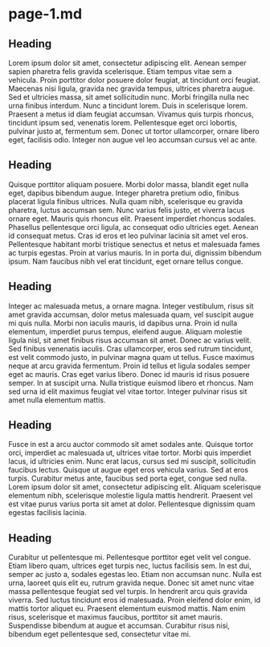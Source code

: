 # page-1.md

## Heading

<github-embed 
	url="https://github.com/mrpotatoes/functional-programming-in-js-reference/blob/master/src/foundational/adts/diy.daggy.jds#L4-L27"
/>

Lorem ipsum dolor sit amet, consectetur adipiscing elit. Aenean semper sapien pharetra felis gravida scelerisque. Etiam tempus vitae sem a vehicula. Proin porttitor dolor posuere dolor feugiat, at tincidunt orci feugiat. Maecenas nisi ligula, gravida nec gravida tempus, ultrices pharetra augue. Sed et ultricies massa, sit amet sollicitudin nunc. Morbi fringilla nulla nec urna finibus interdum. Nunc a tincidunt lorem. Duis in scelerisque lorem. Praesent a metus id diam feugiat accumsan. Vivamus quis turpis rhoncus, tincidunt ipsum sed, venenatis lorem. Pellentesque eget orci lobortis, pulvinar justo at, fermentum sem. Donec ut tortor ullamcorper, ornare libero eget, facilisis odio. Integer non augue vel leo accumsan cursus vel ac ante.

<github-embed 
	url="https://github.com/mrpotatoes/functional-programming-in-js-reference/blob/master/src/foundational/adts/diy.daggy.js"
/>

## Heading
Quisque porttitor aliquam posuere. Morbi dolor massa, blandit eget nulla eget, dapibus bibendum augue. Integer pharetra pretium odio, finibus placerat ligula finibus ultrices. Nulla quam nibh, scelerisque eu gravida pharetra, luctus accumsan sem. Nunc varius felis justo, et viverra lacus ornare eget. Mauris quis rhoncus elit. Praesent imperdiet rhoncus sodales. Phasellus pellentesque orci ligula, ac consequat odio ultricies eget. Aenean id consequat metus. Cras id eros et leo pulvinar lacinia sit amet vel eros. Pellentesque habitant morbi tristique senectus et netus et malesuada fames ac turpis egestas. Proin at varius mauris. In in porta dui, dignissim bibendum ipsum. Nam faucibus nibh vel erat tincidunt, eget ornare tellus congue.

## Heading
Integer ac malesuada metus, a ornare magna. Integer vestibulum, risus sit amet gravida accumsan, dolor metus malesuada quam, vel suscipit augue mi quis nulla. Morbi non iaculis mauris, id dapibus urna. Proin id nulla elementum, imperdiet purus tempus, eleifend augue. Aliquam molestie ligula nisl, sit amet finibus risus accumsan sit amet. Donec ac varius velit. Sed finibus venenatis iaculis. Cras ullamcorper, eros sed rutrum tincidunt, est velit commodo justo, in pulvinar magna quam ut tellus. Fusce maximus neque at arcu gravida fermentum. Proin id tellus et ligula sodales semper eget ac mauris. Cras eget varius libero. Donec id mauris id risus posuere semper. In at suscipit urna. Nulla tristique euismod libero et rhoncus. Nam sed urna id elit maximus feugiat vel vitae tortor. Integer pulvinar risus sit amet nulla elementum mattis.

<github-embed 
	url="https://github.com/facebook/react/blob/master/packages/create-subscription/src/createSubscription.js#L38-L45"
/>

## Heading
Fusce in est a arcu auctor commodo sit amet sodales ante. Quisque tortor orci, imperdiet ac malesuada ut, ultrices vitae tortor. Morbi quis imperdiet lacus, id ultricies enim. Nunc erat lacus, cursus sed mi suscipit, sollicitudin faucibus lectus. Quisque ut augue eget eros vehicula varius. Sed at eros turpis. Curabitur metus ante, faucibus sed porta eget, congue sed nulla. Lorem ipsum dolor sit amet, consectetur adipiscing elit. Aliquam scelerisque elementum nibh, scelerisque molestie ligula mattis hendrerit. Praesent vel est vitae purus varius porta sit amet at dolor. Pellentesque dignissim quam egestas facilisis lacinia.

## Heading
Curabitur ut pellentesque mi. Pellentesque porttitor eget velit vel congue. Etiam libero quam, ultrices eget turpis nec, luctus facilisis sem. In est dui, semper ac justo a, sodales egestas leo. Etiam non accumsan nunc. Nulla est urna, laoreet quis elit eu, rutrum gravida neque. Donec sit amet nunc vitae massa pellentesque feugiat sed vel turpis. In hendrerit arcu quis gravida viverra. Sed luctus tincidunt eros id malesuada. Proin eleifend dolor enim, id mattis tortor aliquet eu. Praesent elementum euismod mattis. Nam enim risus, scelerisque et maximus faucibus, porttitor sit amet mauris. Suspendisse bibendum at augue et accumsan. Curabitur risus nisi, bibendum eget pellentesque sed, consectetur vitae mi.


